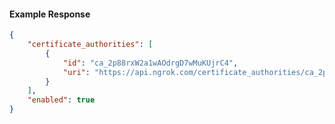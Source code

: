 <!-- Code generated for API Clients. DO NOT EDIT. -->

#### Example Response

```json
{
	"certificate_authorities": [
		{
			"id": "ca_2p88rxW2a1wAOdrgD7wMuKUjrC4",
			"uri": "https://api.ngrok.com/certificate_authorities/ca_2p88rxW2a1wAOdrgD7wMuKUjrC4"
		}
	],
	"enabled": true
}
```
